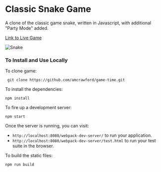 # Classic Snake Game

A clone of the classic game snake, written in Javascript, with additional "Party Mode" added.

[Link to Live Game](http://amcrawford.github.io/game-time/)

![Snake](https://camo.githubusercontent.com/b6217a344533aeddef1f64797f7373c0dd682b56/687474703a2f2f672e7265636f726469742e636f2f494162484d78494465582e676966)

### To Install and Use Locally

To clone game:
```
 git clone https://github.com/amcrawford/game-time.git
```

To install the dependencies:

```
npm install
```

To fire up a development server:

```
npm start
```

Once the server is running, you can visit:

* `http://localhost:8080/webpack-dev-server/` to run your application.
* `http://localhost:8080/webpack-dev-server/test.html` to run your test suite in the browser.

To build the static files:

```js
npm run build
```
